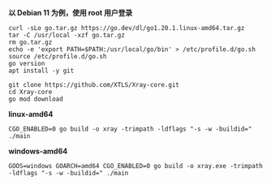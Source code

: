 **以 Debian 11 为例，使用 root 用户登录**

```
curl -sLo go.tar.gz https://go.dev/dl/go1.20.1.linux-amd64.tar.gz
tar -C /usr/local -xzf go.tar.gz
rm go.tar.gz
echo -e 'export PATH=$PATH:/usr/local/go/bin' > /etc/profile.d/go.sh
source /etc/profile.d/go.sh
go version
apt install -y git
```

```
git clone https://github.com/XTLS/Xray-core.git
cd Xray-core
go mod download
```

**linux-amd64**

```
CGO_ENABLED=0 go build -o xray -trimpath -ldflags "-s -w -buildid=" ./main
```

**windows-amd64**

```
GOOS=windows GOARCH=amd64 CGO_ENABLED=0 go build -o xray.exe -trimpath -ldflags "-s -w -buildid=" ./main
```
